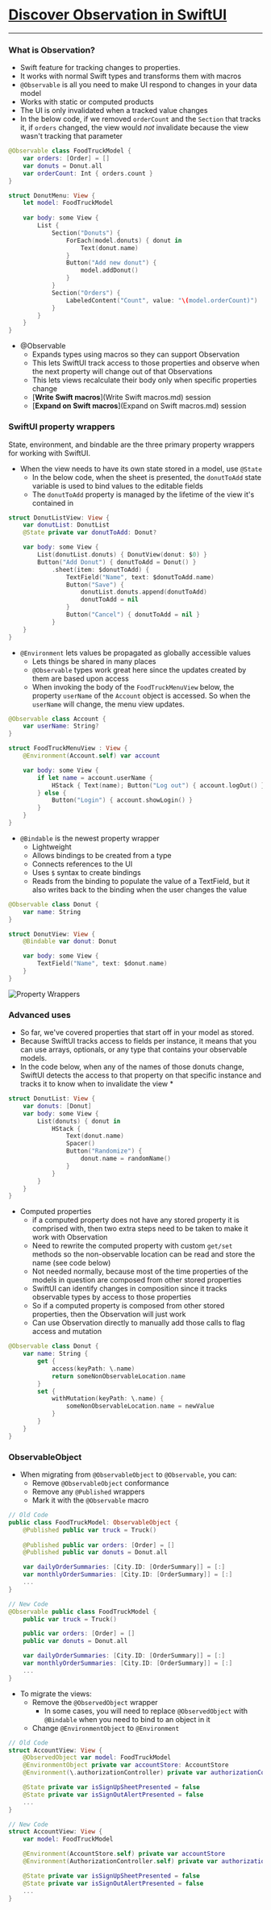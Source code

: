 # [**Discover Observation in SwiftUI**](https://developer.apple.com/videos/play/wwdc2023/10149/)

---

### **What is Observation?**

* Swift feature for tracking changes to properties.
* It works with normal Swift types and transforms them with macros
* `@Observable` is all you need to make UI respond to changes in your data model
* Works with static or computed products
* The UI is only invalidated when a tracked value changes
* In the below code, if we removed `orderCount` and the `Section` that tracks it, if `orders` changed, the view would _not_ invalidate because the view wasn't tracking that parameter

```swift
@Observable class FoodTruckModel {
    var orders: [Order] = []
    var donuts = Donut.all
    var orderCount: Int { orders.count }
}

struct DonutMenu: View {
    let model: FoodTruckModel
        
    var body: some View {
        List {
            Section("Donuts") {
                ForEach(model.donuts) { donut in
                    Text(donut.name)
                }
                Button("Add new donut") {
                    model.addDonut()
                }
            }
            Section("Orders") {
                LabeledContent("Count", value: "\(model.orderCount)")
            }
        }
    }
}
```

* @Observable
    * Expands types using macros so they can support Observation
    * This lets SwiftUI track access to those properties and observe when the next property will change out of that Observations
    * This lets views recalculate their body only when specific properties change
    * [**Write Swift macros**](Write Swift macros.md) session
    * [**Expand on Swift macros**](Expand on Swift macros.md) session

### **SwiftUI property wrappers**

State, environment, and bindable are the three primary property wrappers for working with SwiftUI.

* When the view needs to have its own state stored in a model, use `@State`
    * In the below code, when the sheet is presented, the `donutToAdd` state variable is used to bind values to the editable fields
    * The `donutToAdd` property is managed by the lifetime of the view it's contained in

```swift
struct DonutListView: View {
    var donutList: DonutList
    @State private var donutToAdd: Donut?

    var body: some View {
        List(donutList.donuts) { DonutView(donut: $0) }
        Button("Add Donut") { donutToAdd = Donut() }
            .sheet(item: $donutToAdd) {
                TextField("Name", text: $donutToAdd.name)
                Button("Save") {
                    donutList.donuts.append(donutToAdd)
                    donutToAdd = nil
                }
                Button("Cancel") { donutToAdd = nil }
            }
    }
}
```

* `@Environment` lets values be propagated as globally accessible values
    * Lets things be shared in many places
    * `@Observable` types work great here since the updates created by them are based upon access
    * When invoking the body of the `FoodTruckMenuView` below, the property `userName` of the `Account` object is accessed. So when the `userName` will change, the menu view updates.

```swift
@Observable class Account {
    var userName: String?
}

struct FoodTruckMenuView : View {
    @Environment(Account.self) var account

    var body: some View {
        if let name = account.userName {
            HStack { Text(name); Button("Log out") { account.logOut() } }
        } else {
            Button("Login") { account.showLogin() }
        }
    }
}
```

* `@Bindable` is the newest property wrapper
    * Lightweight
    * Allows bindings to be created from a type
    * Connects references to the UI
    * Uses `$` syntax to create bindings
    * Reads from the binding to populate the value of a TextField, but it also writes back to the binding when the user changes the value

```swift
@Observable class Donut {
    var name: String
}

struct DonutView: View {
    @Bindable var donut: Donut

    var body: some View {
        TextField("Name", text: $donut.name)
    }
}
```

![Property Wrappers](images/discover_observation/property_wrappers.png)


### **Advanced uses**

* So far, we've covered properties that start off in your model as stored.
* Because SwiftUI tracks access to fields per instance, it means that you can use arrays, optionals, or any type that contains your observable models.
* In the code below, when any of the names of those donuts change, SwiftUI detects the access to that property on that specific instance and tracks it to know when to invalidate the view
    * 

```swift
struct DonutList: View {
    var donuts: [Donut]
    var body: some View {
        List(donuts) { donut in
            HStack {
                Text(donut.name)
                Spacer()
                Button("Randomize") {
                    donut.name = randomName()
                }
            }
        }
    }
}
```

* Computed properties
    * if a computed property does not have any stored property it is comprised with, then two extra steps need to be taken to make it work with Observation
    * Need to rewrite the computed property with custom `get/set` methods so the non-observable location can be read and store the name (see code below)
    * Not needed normally, because most of the time properties of the models in question are composed from other stored properties
    * SwiftUI can identify changes in composition since it tracks observable types by access to those properties
    * So if a computed property is composed from other stored properties, then the Observation will just work
    * Can use Observation directly to manually add those calls to flag access and mutation

```swift
@Observable class Donut {
    var name: String {
        get {
            access(keyPath: \.name)
            return someNonObservableLocation.name 
        }
        set {
            withMutation(keyPath: \.name) {
                someNonObservableLocation.name = newValue
            }
        }
    } 
}
```

### **ObservableObject**

* When migrating from `@ObservableObject` to `@Observable`, you can:
    * Remove `@ObservableObject` conformance
    * Remove any `@Published` wrappers
    * Mark it with the `@Observable` macro

```swift
// Old Code
public class FoodTruckModel: ObservableObject {
    @Published public var truck = Truck()
    
    @Published public var orders: [Order] = []
    @Published public var donuts = Donut.all

    var dailyOrderSummaries: [City.ID: [OrderSummary]] = [:]
    var monthlyOrderSummaries: [City.ID: [OrderSummary]] = [:]
    ...
}

// New Code
@Observable public class FoodTruckModel {
    public var truck = Truck()

    public var orders: [Order] = []
    public var donuts = Donut.all

    var dailyOrderSummaries: [City.ID: [OrderSummary]] = [:]
    var monthlyOrderSummaries: [City.ID: [OrderSummary]] = [:]
    ...
}
```

* To migrate the views:
    * Remove the `@ObservedObject` wrapper
        * In some cases, you will need to replace `@ObservedObject` with `@Bindable` when you need to bind to an object in it
    * Change `@EnvironmentObject` to `@Environment`

```swift
// Old Code
struct AccountView: View {
    @ObservedObject var model: FoodTruckModel
    @EnvironmentObject private var accountStore: AccountStore
    @Environment(\.authorizationController) private var authorizationController

    @State private var isSignUpSheetPresented = false
    @State private var isSignOutAlertPresented = false
    ...
}

// New Code
struct AccountView: View {
    var model: FoodTruckModel

    @Environment(AccountStore.self) private var accountStore
    @Environment(AuthorizationController.self) private var authorizationController

    @State private var isSignUpSheetPresented = false
    @State private var isSignOutAlertPresented = false
    ...
}
```
